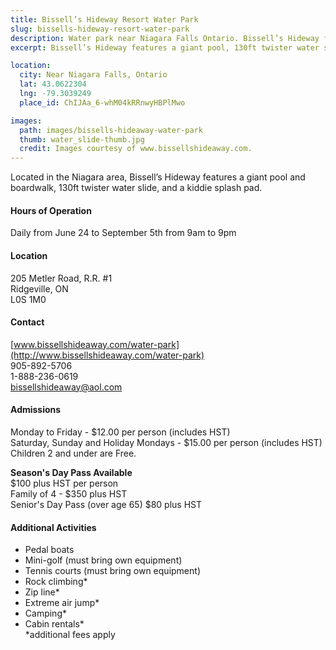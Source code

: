 ```yaml
---
title: Bissell’s Hideway Resort Water Park
slug: bissells-hideway-resort-water-park
description: Water park near Niagara Falls Ontario. Bissell’s Hideway features a giant pool and boardwalk, 130ft twister water slide, and a kiddie splash pad.
excerpt: Bissell’s Hideway features a giant pool, 130ft twister water slide, and a kiddie splash pad.

location:
  city: Near Niagara Falls, Ontario
  lat: 43.0622304
  lng: -79.3039249
  place_id: ChIJAa_6-whM04kRRnwyHBPlMwo

images:
  path: images/bissells-hideaway-water-park
  thumb: water_slide-thumb.jpg
  credit: Images courtesy of www.bissellshideaway.com.
---
```


Located in the Niagara area, Bissell’s Hideway features a giant pool and boardwalk, 130ft twister water slide, and a kiddie splash pad.

#### Hours of Operation
Daily from June 24 to September 5th from 9am to 9pm 

#### Location
205 Metler Road, R.R. #1  
Ridgeville, ON  
L0S 1M0  

#### Contact
[www.bissellshideaway.com/water-park](http://www.bissellshideaway.com/water-park)  
905-892-5706  
1-888-236-0619  
bissellshideaway@aol.com

#### Admissions
Monday to Friday - $12.00 per person (includes HST)  
Saturday, Sunday and Holiday Mondays - $15.00 per person (includes HST)  
Children 2 and under are Free.  

**Season's Day Pass Available**   
$100 plus HST per person   
Family of 4 - $350 plus HST  
Senior's Day Pass (over age 65) $80 plus HST  

#### Additional Activities
- Pedal boats
- Mini-golf (must bring own equipment)
- Tennis courts (must bring own equipment)
- Rock climbing*
- Zip line*
- Extreme air jump*
- Camping*
- Cabin rentals*  
*additional fees apply 
